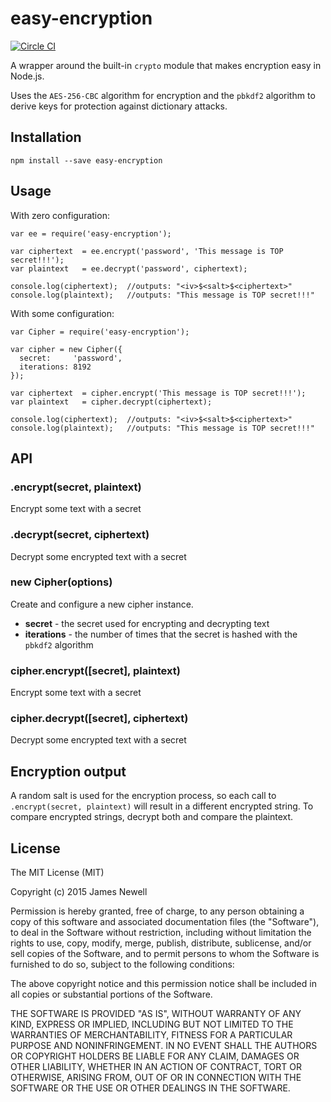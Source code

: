 # easy-encryption

[![Circle CI](https://circleci.com/gh/digitaledgeit/easy-encryption.svg?style=svg)](https://circleci.com/gh/digitaledgeit/easy-encryption)

A wrapper around the built-in `crypto` module that makes encryption easy in Node.js.

Uses the `AES-256-CBC` algorithm for encryption and the `pbkdf2` algorithm to derive keys for protection against dictionary attacks.

## Installation

    npm install --save easy-encryption

## Usage

With zero configuration:

    var ee = require('easy-encryption');

    var ciphertext  = ee.encrypt('password', 'This message is TOP secret!!!');
    var plaintext   = ee.decrypt('password', ciphertext);

    console.log(ciphertext);  //outputs: "<iv>$<salt>$<ciphertext>"
    console.log(plaintext);   //outputs: "This message is TOP secret!!!"

With some configuration:

    var Cipher = require('easy-encryption');

    var cipher = new Cipher({
      secret:     'password',
      iterations: 8192
    });

    var ciphertext  = cipher.encrypt('This message is TOP secret!!!');
    var plaintext   = cipher.decrypt(ciphertext);

    console.log(ciphertext);  //outputs: "<iv>$<salt>$<ciphertext>"
    console.log(plaintext);   //outputs: "This message is TOP secret!!!"

## API

### .encrypt(secret, plaintext)

Encrypt some text with a secret

### .decrypt(secret, ciphertext)

Decrypt some encrypted text with a secret

### new Cipher(options)

Create and configure a new cipher instance.

- **secret** - the secret used for encrypting and decrypting text
- **iterations** - the number of times that the secret is hashed with the `pbkdf2` algorithm

### cipher.encrypt([secret], plaintext)

Encrypt some text with a secret

### cipher.decrypt([secret], ciphertext)

Decrypt some encrypted text with a secret

## Encryption output
A random salt is used for the encryption process, so each call to `.encrypt(secret, plaintext)` will result in a different encrypted string. To compare encrypted strings, decrypt both and compare the plaintext.

## License

The MIT License (MIT)

Copyright (c) 2015 James Newell

Permission is hereby granted, free of charge, to any person obtaining a copy of this software and associated documentation files (the "Software"), to deal in the Software without restriction, including without limitation the rights to use, copy, modify, merge, publish, distribute, sublicense, and/or sell copies of the Software, and to permit persons to whom the Software is furnished to do so, subject to the following conditions:

The above copyright notice and this permission notice shall be included in all copies or substantial portions of the Software.

THE SOFTWARE IS PROVIDED "AS IS", WITHOUT WARRANTY OF ANY KIND, EXPRESS OR IMPLIED, INCLUDING BUT NOT LIMITED TO THE WARRANTIES OF MERCHANTABILITY, FITNESS FOR A PARTICULAR PURPOSE AND NONINFRINGEMENT. IN NO EVENT SHALL THE AUTHORS OR COPYRIGHT HOLDERS BE LIABLE FOR ANY CLAIM, DAMAGES OR OTHER LIABILITY, WHETHER IN AN ACTION OF CONTRACT, TORT OR OTHERWISE, ARISING FROM, OUT OF OR IN CONNECTION WITH THE SOFTWARE OR THE USE OR OTHER DEALINGS IN THE SOFTWARE.
